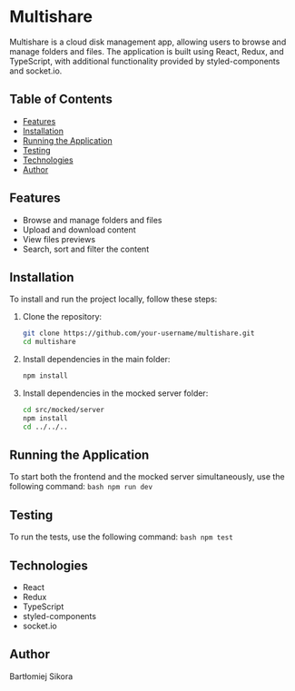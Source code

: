 # Multishare

Multishare is a cloud disk management app, allowing users to browse and manage folders and files. The application is built using React, Redux, and TypeScript, with additional functionality provided by styled-components and socket.io.

## Table of Contents

- [Features](#features)
- [Installation](#installation)
- [Running the Application](#running-the-application)
- [Testing](#testing)
- [Technologies](#technologies)
- [Author](#author)

## Features

- Browse and manage folders and files
- Upload and download content
- View files previews
- Search, sort and filter the content

## Installation

To install and run the project locally, follow these steps:

1. Clone the repository:
    ```bash
    git clone https://github.com/your-username/multishare.git
    cd multishare
    ```

2. Install dependencies in the main folder:
    ```bash
    npm install
    ```

3. Install dependencies in the mocked server folder:
    ```bash
    cd src/mocked/server
    npm install
    cd ../../..
    ```

## Running the Application

To start both the frontend and the mocked server simultaneously, use the following command:
    ```bash
    npm run dev
    ```

## Testing

To run the tests, use the following command:
    ```bash
    npm test
    ```

## Technologies

- React
- Redux
- TypeScript
- styled-components
- socket.io

## Author

Bartłomiej Sikora